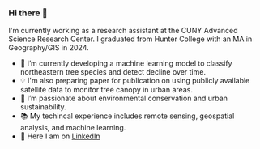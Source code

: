 ### Hi there 👋

I'm currently working as a research assistant at the CUNY Advanced Science Research Center. I graduated from Hunter College with an MA in Geography/GIS in 2024. 




- 🧮 I’m currently developing a machine learning model to classify northeastern tree species and detect decline over time.
- 💡 I'm also preparing paper for publication on using publicly available satellite data to monitor tree canopy in urban areas.
- 🌱 I’m passionate about environmental conservation and urban sustainability.
- 📚 My techincal experience includes remote sensing, geospatial analysis, and machine learning.
- 🦔 Here I am on [LinkedIn](https://www.linkedin.com/in/rosemarymcguinness/)


